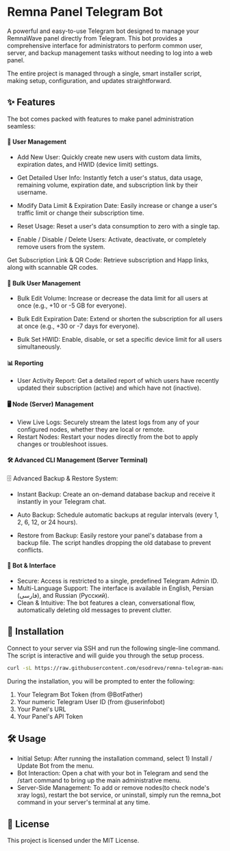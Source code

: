 # Remna Panel Telegram Bot

A powerful and easy-to-use Telegram bot designed to manage your RemnaWave panel directly from Telegram. This bot provides a comprehensive interface for administrators to perform common user, server, and backup management tasks without needing to log into a web panel.

The entire project is managed through a single, smart installer script, making setup, configuration, and updates straightforward.

## ✨ Features

The bot comes packed with features to make panel administration seamless:

#### 👤 User Management
- Add New User: Quickly create new users with custom data limits, expiration dates, and HWID (device limit) settings.

- Get Detailed User Info: Instantly fetch a user's status, data usage, remaining volume, expiration date, and subscription link by their username.

- Modify Data Limit & Expiration Date: Easily increase or change a user's traffic limit or change their subscription time.

- Reset Usage: Reset a user's data consumption to zero with a single tap.

- Enable / Disable / Delete Users: Activate, deactivate, or completely remove users from the system.

Get Subscription Link & QR Code: Retrieve subscription and Happ links, along with scannable QR codes.
#### 👤 Bulk User Management
- Bulk Edit Volume: Increase or decrease the data limit for all users at once (e.g., +10 or -5 GB for everyone).

- Bulk Edit Expiration Date: Extend or shorten the subscription for all users at once (e.g., +30 or -7 days for everyone).

- Bulk Set HWID: Enable, disable, or set a specific device limit for all users simultaneously.
#### 📊 Reporting
- User Activity Report: Get a detailed report of which users have recently updated their subscription (active) and which have not (inactive).
#### 🖥️ Node (Server) Management
- View Live Logs: Securely stream the latest logs from any of your configured nodes, whether they are local or remote.
- Restart Nodes: Restart your nodes directly from the bot to apply changes or troubleshoot issues.
#### 🛠️ Advanced CLI Management (Server Terminal)
🗄️ Advanced Backup & Restore System:

- Instant Backup: Create an on-demand database backup and receive it instantly in your Telegram chat.

- Auto Backup: Schedule automatic backups at regular intervals (every 1, 2, 6, 12, or 24 hours).

- Restore from Backup: Easily restore your panel's database from a backup file. The script handles dropping the old database to prevent conflicts.
#### 🤖 Bot & Interface
- Secure: Access is restricted to a single, predefined Telegram Admin ID.
- Multi-Language Support: The interface is available in English, Persian (فارسی), and Russian (Русский).
- Clean & Intuitive: The bot features a clean, conversational flow, automatically deleting old messages to prevent clutter.

## 🚀 Installation

Connect to your server via SSH and run the following single-line command. The script is interactive and will guide you through the setup process.

```bash
curl -sL https://raw.githubusercontent.com/esodrevo/remna-telegram-manager-bot/main/installer.sh -o installer.sh && sudo bash installer.sh
```

During the installation, you will be prompted to enter the following:
1.  Your Telegram Bot Token (from @BotFather)
2.  Your numeric Telegram User ID (from @userinfobot)
3.  Your Panel's URL
4.  Your Panel's API Token

## 🛠️ Usage

- Initial Setup: After running the installation command, select 1) Install / Update Bot from the menu.
- Bot Interaction: Open a chat with your bot in Telegram and send the /start command to bring up the main administrative menu.
- Server-Side Management: To add or remove nodes(to check node's xray logs), restart the bot service, or uninstall, simply run the remna_bot command in your server's terminal at any time.

## 📄 License

This project is licensed under the MIT License.
